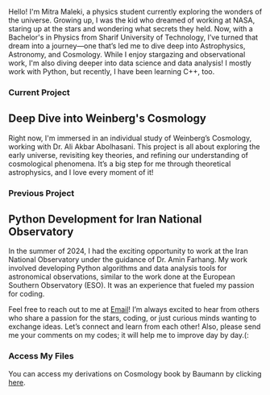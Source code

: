 Hello! I'm Mitra Maleki, a physics student currently exploring the wonders of the universe. Growing up, I was the kid who dreamed of working at NASA, staring up at the stars and wondering what secrets they held. Now, with a Bachelor's in Physics from Sharif University of Technology, I’ve turned that dream into a journey—one that’s led me to dive deep into Astrophysics, Astronomy, and Cosmology. While I enjoy stargazing and observational work, I'm also diving deeper into data science and data analysis! I mostly work with Python, but recently, I have been learning C++, too.

### Current Project

## Deep Dive into Weinberg's Cosmology

Right now, I'm immersed in an individual study of Weinberg’s Cosmology, working with Dr. Ali Akbar Abolhasani. This project is all about exploring the early universe, revisiting key theories, and refining our understanding of cosmological phenomena. It’s a big step for me through theoretical astrophysics, and I love every moment of it!

### Previous Project

## Python Development for Iran National Observatory

In the summer of 2024, I had the exciting opportunity to work at the Iran National Observatory under the guidance of Dr. Amin Farhang. My work involved developing Python algorithms and data analysis tools for astronomical observations, similar to the work done at the European Southern Observatory (ESO). It was an experience that fueled my passion for coding.

Feel free to reach out to me at [Email](mailto:mitramalekiy@gmail.com)! I’m always excited to hear from others who share a passion for the stars, coding, or just curious minds wanting to exchange ideas. Let’s connect and learn from each other!
Also, please send me your comments on my codes; it will help me to improve day by day.(:


### Access My Files

You can access my derivations on Cosmology book by Baumann  by clicking [here](https://drive.google.com/drive/folders/1zZXXEmaMxbcW2_ejNytByNcWc7InKgOY?usp=sharing).
